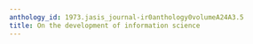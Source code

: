 ```yaml
---
anthology_id: 1973.jasis_journal-ir0anthology0volumeA24A3.5
title: On the development of information science
---
```

